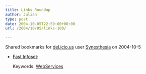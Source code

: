 ```yaml
---
title: Links Roundup
author: Julian
type: post
date: 2004-10-05T22:59:00+00:00
url: /2004/10/05/links-100/

---
```

Shared bookmarks for [del.icio.us][1] user  [Synesthesia][2] on 2004-10-5

  * [Fast Infoset][3]:
   
    Keywords: [WebServices][4]

 [1]: https://del.icio.us/
 [2]: https://del.icio.us/synesthesia
 [3]: https://java.sun.com/developer/technicalArticles/xml/fastinfoset/ "https://java.sun.com/developer/technicalArticles/xml/fastinfoset/"
 [4]: https://del.icio.us/synesthesia/WebServices